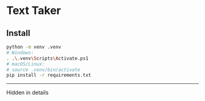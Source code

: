 # Text Taker

## Install

```bash
python -m venv .venv
# Windows:
. .\.venv\Scripts\Activate.ps1
# macOS/Linux:
# source .venv/bin/activate
pip install -r requirements.txt
```
---

Hidden in details